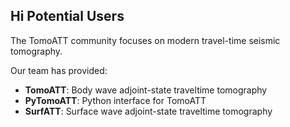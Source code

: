 ## Hi Potential Users

The TomoATT community focuses on modern travel-time seismic tomography. 

Our team has provided:

- **TomoATT**: Body wave adjoint-state traveltime tomography
- **PyTomoATT**: Python interface for TomoATT
- **SurfATT**: Surface wave adjoint-state traveltime tomography
<!--

**Here are some ideas to get you started:**

🙋‍♀️ A short introduction - what is your organization all about?
🌈 Contribution guidelines - how can the community get involved?
👩‍💻 Useful resources - where can the community find your docs? Is there anything else the community should know?
🍿 Fun facts - what does your team eat for breakfast?
🧙 Remember, you can do mighty things with the power of [Markdown](https://docs.github.com/github/writing-on-github/getting-started-with-writing-and-formatting-on-github/basic-writing-and-formatting-syntax)
-->
